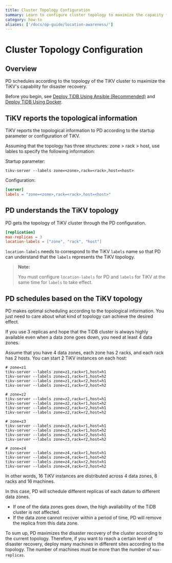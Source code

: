 ```yaml
---
title: Cluster Topology Configuration
summary: Learn to configure cluster topology to maximize the capacity for disaster recovery.
category: how-to
aliases: ['/docs/op-guide/location-awareness/']
---
```


# Cluster Topology Configuration

## Overview

PD schedules according to the topology of the TiKV cluster to maximize the TiKV's capability for disaster recovery.

Before you begin, see [Deploy TiDB Using Ansible (Recommended)](/how-to/deploy/orchestrated/ansible.md) and [Deploy TiDB Using Docker](/how-to/deploy/orchestrated/docker.md).

## TiKV reports the topological information

TiKV reports the topological information to PD according to the startup parameter or configuration of TiKV.

Assuming that the topology has three structures: zone > rack > host, use lables to specify the following information:

Startup parameter:

```
tikv-server --labels zone=<zone>,rack=<rack>,host=<host>
```

Configuration:

``` toml
[server]
labels = "zone=<zone>,rack=<rack>,host=<host>"
```

## PD understands the TiKV topology

PD gets the topology of TiKV cluster through the PD configuration.

``` toml
[replication]
max-replicas = 3
location-labels = ["zone", "rack", "host"]
```

`location-labels` needs to correspond to the TiKV `labels` name so that PD can understand that the `labels` represents the TiKV topology.

> **Note:**
>
> You must configure `location-labels` for PD and `labels` for TiKV at the same time for `labels` to take effect.

## PD schedules based on the TiKV topology

PD makes optimal scheduling according to the topological information. You just need to care about what kind of topology can achieve the desired effect.

If you use 3 replicas and hope that the TiDB cluster is always highly available even when a data zone goes down, you need at least 4 data zones.

Assume that you have 4 data zones, each zone has 2 racks, and each rack has 2 hosts. You can start 2 TiKV instances on each host:

```
# zone=z1
tikv-server --labels zone=z1,rack=r1,host=h1
tikv-server --labels zone=z1,rack=r1,host=h2
tikv-server --labels zone=z1,rack=r2,host=h1
tikv-server --labels zone=z1,rack=r2,host=h2

# zone=z2
tikv-server --labels zone=z2,rack=r1,host=h1
tikv-server --labels zone=z2,rack=r1,host=h2
tikv-server --labels zone=z2,rack=r2,host=h1
tikv-server --labels zone=z2,rack=r2,host=h2

# zone=z3
tikv-server --labels zone=z3,rack=r1,host=h1
tikv-server --labels zone=z3,rack=r1,host=h2
tikv-server --labels zone=z3,rack=r2,host=h1
tikv-server --labels zone=z3,rack=r2,host=h2

# zone=z4
tikv-server --labels zone=z4,rack=r1,host=h1
tikv-server --labels zone=z4,rack=r1,host=h2
tikv-server --labels zone=z4,rack=r2,host=h1
tikv-server --labels zone=z4,rack=r2,host=h2
```

In other words, 16 TiKV instances are distributed across 4 data zones, 8 racks and 16 machines.

In this case, PD will schedule different replicas of each datum to different data zones.

- If one of the data zones goes down, the high availability of the TiDB cluster is not affected.
- If the data zone cannot recover within a period of time, PD will remove the replica from this data zone.

To sum up, PD maximizes the disaster recovery of the cluster according to the current topology. Therefore, if you want to reach a certain level of disaster recovery, deploy many machines in different sites according to the topology. The number of machines must be more than the number of `max-replicas`.
